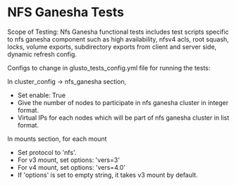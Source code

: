 # NFS Ganesha Tests

Scope of Testing:
Nfs Ganesha functional tests includes test scripts specific to nfs ganesha
component such as high availability, nfsv4 acls, root squash, locks,
volume exports, subdirectory exports from client and server side, dynamic
refresh config.

Configs to change in glusto_tests_config.yml file for running the tests:

In cluster_config -> nfs_ganesha section,
- Set enable: True
- Give the number of nodes to participate in nfs ganesha cluster in
  integer format.
- Virtual IPs for each nodes which will be part of nfs ganesha cluster
  in list format.

In mounts section, for each mount
- Set protocol to 'nfs'.
- For v3 mount, set options: 'vers=3'
- For v4 mount, set options: 'vers=4.0'
- If 'options' is set to empty string, it takes v3 mount by default.
